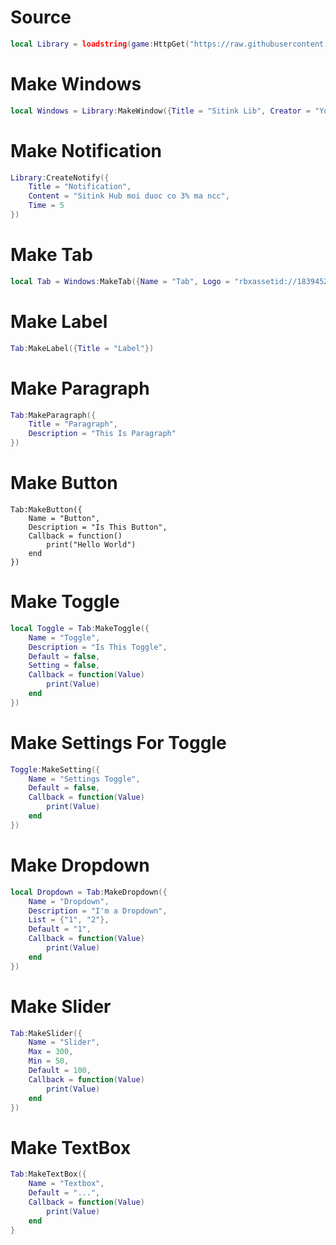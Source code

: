 # Source
```lua
local Library = loadstring(game:HttpGet("https://raw.githubusercontent.com/MinhNghia2k11/Ui-Library/main/Source"))()
```

# Make Windows
```lua
local Windows = Library:MakeWindow({Title = "Sitink Lib", Creator = "Your Name", LogoHub = "rbxassetid://18374900760"})
```

# Make Notification
```lua
Library:CreateNotify({
    Title = "Notification",
    Content = "Sitink Hub moi duoc co 3% ma ncc",
    Time = 5
})
```

# Make Tab
```lua
local Tab = Windows:MakeTab({Name = "Tab", Logo = "rbxassetid://18394523673"})
```

# Make Label
```lua
Tab:MakeLabel({Title = "Label"})
```

# Make Paragraph
```lua
Tab:MakeParagraph({
    Title = "Paragraph",
    Description = "This Is Paragraph"
})
```

# Make Button
```
Tab:MakeButton({
    Name = "Button",
    Description = "Is This Button",
    Callback = function()
        print("Hello World")
    end
})
```

# Make Toggle
```lua
local Toggle = Tab:MakeToggle({
    Name = "Toggle",
    Description = "Is This Toggle",
    Default = false,
    Setting = false,
    Callback = function(Value)
        print(Value)
    end
})
```

# Make Settings For Toggle
```lua
Toggle:MakeSetting({
    Name = "Settings Toggle",
    Default = false,
    Callback = function(Value)
        print(Value)
    end
})
```

# Make Dropdown
```lua
local Dropdown = Tab:MakeDropdown({
    Name = "Dropdown",
    Description = "I'm a Dropdown",
    List = {"1", "2"},
    Default = "1",
    Callback = function(Value)
        print(Value)
    end
})
```

# Make Slider
```lua
Tab:MakeSlider({
    Name = "Slider",
    Max = 300,
    Min = 50,
    Default = 100,
    Callback = function(Value)
        print(Value)
    end
})
```

# Make TextBox
```lua
Tab:MakeTextBox({
    Name = "Textbox",
    Default = "...",
    Callback = function(Value)
        print(Value)
    end
}
```

